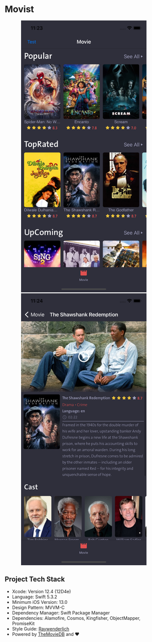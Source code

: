 # Movist

<p align="center">
<img src="/home.png"  width="400"/>
<img src="/movie.png" width="400"/>
</p>

## Project Tech Stack
* Xcode: Version 12.4 (12D4e)
* Language: Swift 5.3.2
* Minimum iOS Version: 13.0
* Design Pattern: MVVM-C
* Dependency  Manager: Swift Package Manager
* Dependencies: Alamofire, Cosmos, Kingfisher, ObjectMapper, PromiseKit
* Style Guide: [Raywenderlich](https://github.com/raywenderlich/swift-style-guide)
* Powered by [TheMovieDB](https://developers.themoviedb.org/3/getting-started/introduction) and ♥️
